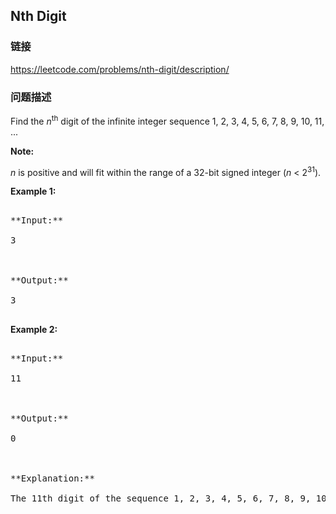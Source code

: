 ## Nth Digit  
### 链接  
https://leetcode.com/problems/nth-digit/description/  
### 问题描述
Find the *n*<sup>th</sup> digit of the infinite integer sequence 1, 2, 3, 4, 5, 6, 7, 8, 9, 10, 11, ... 

**Note:**<br />
*n* is positive and will fit within the range of a 32-bit signed integer (*n* < 2<sup>31</sup>).


**Example 1:**
<pre>
**Input:**
3

**Output:**
3
</pre>


**Example 2:**
<pre>
**Input:**
11

**Output:**
0

**Explanation:**
The 11th digit of the sequence 1, 2, 3, 4, 5, 6, 7, 8, 9, 10, 11, ... is a 0, which is part of the number 10.
</pre>

